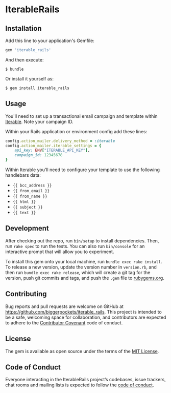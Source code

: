 # IterableRails

## Installation

Add this line to your application's Gemfile:

```ruby
gem 'iterable_rails'
```

And then execute:

    $ bundle

Or install it yourself as:

    $ gem install iterable_rails

## Usage

You'll need to set up a transactional email campaign and template within [Iterable](https://app.iterable.com). Note your campaign ID.

Within your Rails application or environment config add these lines:

```rb
config.action_mailer.delivery_method = :iterable
config.action_mailer.iterable_settings = {
    api_key: ENV["ITERABLE_API_KEY"],
    campaign_id: 12345678
}
```

Within Iterable you'll need to configure your template to use the following handlebars data:

- `{{ bcc_address }}`
- `{{ from_email }}`
- `{{ from_name }}`
- `{{ html }}`
- `{{ subject }}`
- `{{ text }}`

## Development

After checking out the repo, run `bin/setup` to install dependencies. Then, run `rake spec` to run the tests. You can also run `bin/console` for an interactive prompt that will allow you to experiment.

To install this gem onto your local machine, run `bundle exec rake install`. To release a new version, update the version number in `version.rb`, and then run `bundle exec rake release`, which will create a git tag for the version, push git commits and tags, and push the `.gem` file to [rubygems.org](https://rubygems.org).

## Contributing

Bug reports and pull requests are welcome on GitHub at https://github.com/biggerpockets/iterable_rails. This project is intended to be a safe, welcoming space for collaboration, and contributors are expected to adhere to the [Contributor Covenant](http://contributor-covenant.org) code of conduct.

## License

The gem is available as open source under the terms of the [MIT License](https://opensource.org/licenses/MIT).

## Code of Conduct

Everyone interacting in the IterableRails project’s codebases, issue trackers, chat rooms and mailing lists is expected to follow the [code of conduct](https://github.com/biggerpockets/iterable_rails/blob/master/CODE_OF_CONDUCT.md).
